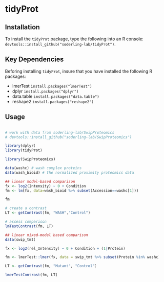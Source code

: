 # tidyProt

## Installation
To install the `tidyProt` package, type the following into an R console:
`devtools::install_github("soderling-lab/tidyProt")`.


## Key Dependencies
Beforing installing `tidyProt`, insure that you have installed the following R
packages:

* lmerTest `install.packages("lmerTest")`
* dplyr `install.packages("dplyr")`
* data.table `install.packages("data.table")`
* reshape2 `install.packages("reshape2")`


## Usage

```R

# work with data from soderling-lab/SwipProteomics
# devtools::install_github("soderling-lab/SwipProteomics")

library(dplyr)
library(tidyProt)

library(SwipProteomics)  

data(washc) # wash complex proteins
data(wash_bioid) # the normalized proximity proteomics data

## linear model-based comparison
fx <- log2(Intensity) ~ 0 + Condition
fm <- lm(fx, data=wash_bioid %>% subset(Accession==washc[1]))

fm

# create a contrast
LT <- getContrast(fm, "WASH","Control")

# assess comparison
lmTestContrast(fm, LT)

## linear mixed-model based comparison
data(swip_tmt)

fx <- log2(rel_Intensity) ~ 0 + Condition + (1|Protein)

fm <- lmerTest::lmer(fx, data = swip_tmt %>% subset(Protein %in% washc))

LT <- getContrast(fm, "Mutant", "Control")

lmerTestContrast(fm, LT)

```

